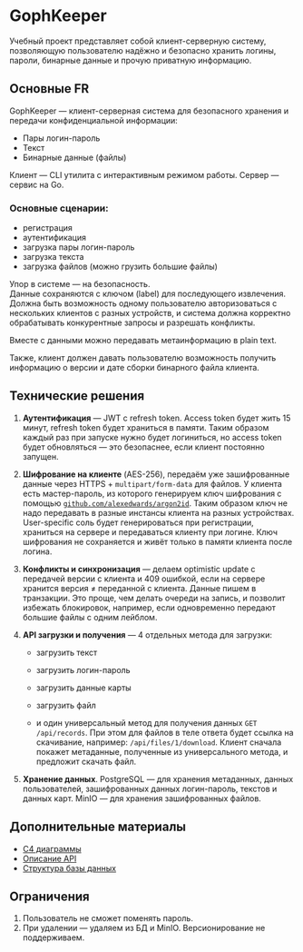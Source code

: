 # GophKeeper

Учебный проект представляет собой клиент-серверную систему, позволяющую пользователю надёжно и безопасно хранить логины, пароли, бинарные данные и прочую приватную информацию.

## Основные FR

GophKeeper — клиент-серверная система для безопасного хранения и передачи конфиденциальной информации:

- Пары логин-пароль
- Текст
- Бинарные данные (файлы)

Клиент — CLI утилита с интерактивным режимом работы. Сервер — сервис на Go.

### Основные сценарии:

- регистрация
- аутентификация
- загрузка пары логин-пароль
- загрузка текста
- загрузка файлов (можно грузить большие файлы)

Упор в системе — на безопасность.\
Данные сохраняются с ключом (label) для последующего извлечения. Должна быть возможность одному пользователю авторизоваться с нескольких клиентов с разных устройств, и система должна корректно обрабатывать конкурентные запросы и разрешать конфликты.

Вместе с данными можно передавать метаинформацию в plain text.

Также, клиент должен давать пользователю возможность получить информацию о версии и дате сборки бинарного файла клиента.

## Технические решения

1. **Аутентификация** — JWT с refresh token. Access token будет жить 15 минут, refresh token будет храниться в памяти. Таким образом каждый раз при запуске нужно будет логиниться, но access token будет обновляться — это безопаснее, если клиент постоянно запущен.

2. **Шифрование на клиенте** (AES-256), передаём уже зашифрованные данные через HTTPS + `multipart/form-data` для файлов. У клиента есть мастер-пароль, из которого генерируем ключ шифрования с помощью [`github.com/alexedwards/argon2id`](https://github.com/alexedwards/argon2id). Таким образом ключ не надо передавать в разные инстансы клиента на разных устройствах. User-specific соль будет генерироваться при регистрации, храниться на сервере и передаваться клиенту при логине. Ключ шифрования не сохраняется и живёт только в памяти клиента после логина.

3. **Конфликты и синхронизация** — делаем optimistic update с передачей версии с клиента и 409 ошибкой, если на сервере хранится версия ≠ переданной с клиента. Данные пишем в транзакции. Это проще, чем делать очереди на запись, и позволит избежать блокировок, например, если одновременно передают большие файлы с одним лейблом.

4. **API загрузки и получения** — 4 отдельных метода для загрузки:

   - загрузить текст

   - загрузить логин-пароль

   - загрузить данные карты

   - загрузить файл

   - и один универсальный метод для получения данных `GET /api/records`. При этом для файлов в теле ответа будет ссылка на скачивание, например: `/api/files/1/download`. Клиент сначала покажет метаданные, полученные из универсального метода, и предложит скачать файл.&#x20;

5. **Хранение данных**. PostgreSQL — для хранения метаданных, данных пользователей, зашифрованных данных логин-пароль, текстов и данных карт. MinIO — для хранения зашифрованных файлов.

## Дополнительные материалы

- [C4 диаграммы](./static/GophKeeper-C4.png)
- [Описание API](./api/routes.md)
- [Структура базы данных](./db/db.md)

## Ограничения

1. Пользователь не сможет поменять пароль.
2. При удалении — удаляем из БД и MinIO. Версионирование не поддерживаем.